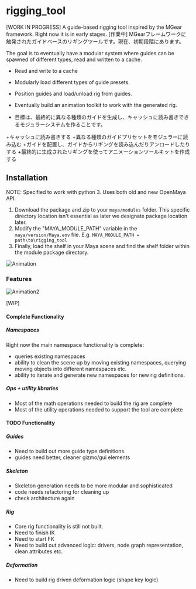 # rigging_tool
 [WORK IN PROGRESS] A guide-based rigging tool inspired by the MGear framework. Right now it is in early stages.
 [作業中] MGearフレームワークに触発されたガイドベースのリギングツールです。現在、初期段階にあります。

The goal is to eventually have a modular system where guides can be spawned of different types, read and written to a cache. 
+ Read and write to a cache
+ Modularly load different types of guide presets.
+ Position guides and load/unload rig from guides.
+ Eventually build an animation toolkit to work with the generated rig.

+ 目標は、最終的に異なる種類のガイドを生成し、キャッシュに読み書きできるモジュラーシステムを作ることです。

+キャッシュに読み書きする
+異なる種類のガイドプリセットをモジュラーに読み込む
+ガイドを配置し、ガイドからリギングを読み込んだりアンロードしたりする
+最終的に生成されたリギングを使ってアニメーションツールキットを作成する


## Installation

NOTE: Specified to work with python 3. Uses both old and new OpenMaya API.

1. Download the package and zip to your `maya/modules` folder. This specific directory location isn't essential as later we designate package location later.
2. Modify the "MAYA_MODULE_PATH" variable in the `maya/version/Maya.env` file. E.g. `MAYA_MODULE_PATH = path\to\rigging_tool`
3. Finally, load the shelf in your Maya scene and find the shelf folder within the module package directory.

![Animation](https://github.com/user-attachments/assets/fa606a1f-4b7e-47c3-b82a-76cd8a3f0d42)

### Features

![Animation2](https://github.com/user-attachments/assets/2546521d-c214-4a1f-87d4-8b0fc0ab9963)

[WIP]

#### Complete Functionality

##### Namespaces
Right now the main namespace functionality is complete:

+ queries existing namespaces
+ ability to clean the scene up by moving existing namespaces, querying moving objects into different namespaces etc.
+ ability to iterate and generate new namespaces for new rig definitions.

##### Ops + utility libraries

+ Most of the math operations needed to build the rig are complete
+ Most of the utility operations needed to support the tool are complete
  

#### TODO Functionality

##### Guides

- Need to build out more guide type definitions.
- guides need better, cleaner gizmo/gui elements

##### Skeleton
- Skeleton generation needs to be more modular and sophisticated
- code needs refactoring for cleaning up
- check architecture again

##### Rig

- Core rig functionality is still not built.
- Need to finish IK
- Need to start FK
- Need to build out advanced logic: drivers, node graph representation, clean attributes etc.

##### Deformation
- Need to build rig driven deformation logic  (shape key logic)


 
